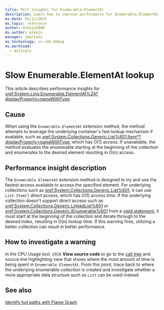 ```yaml
---
title: Perf insights for Enumerable.ElementAt
description: Learn how to improve performance for Enumerable.ElementAt.
ms.date: 01/11/2023
ms.topic: reference
author: mikejo5000
ms.author: mikejo
manager: jmartens
ms.technology: vs-ide-debug
ms.workload: 
  - multiple
---
```


# Slow Enumerable.ElementAt lookup

This article describes performance insights for <xref:System.Linq.Enumerable.ElementAt%2A?displayProperty=nameWithType>.

## Cause

When using the `Enumerable.ElementAt` extension method, the method attempts to leverage the underlying container's fast lookup mechanism if available, such as <xref:System.Collections.Generic.List%601.Item*?displayProperty=nameWithType>, which has O(1) access. If unavailable, the method evaluates the enumerable starting at the beginning of the collection and enumerates to the desired element resulting in O(n) access.

## Performance insight description

The `Enumerable.ElementAt` extension method is designed to try and use the fastest access available to access the specified element. For underlying collections such as <xref:System.Collections.Generic.List%601>, it can use `List.Item[]` direct access, which has O(1) access time. If the underlying collection doesn't support direct access such as <xref:System.Collections.Generic.LinkedList%601> or <xref:System.Collections.Generic.IEnumerable%601> from a [yield statement](/dotnet/csharp/language-reference/statements/yield), it must start at the beginning of the collection and iterate through to the desired index, resulting in O(n) lookup time. If this warning fires, utilizing a better collection can result in better performance.

## How to investigate a warning

In the CPU Usage tool, click **View source code** to go to the [call tree](../profiling/cpu-usage.md#BKMK_Call_tree_structure) and source line highlighting view that shows where the most amount of time is being spent in `Enumerable.ElementAt`. From this point, trace back to where the underlying enumerable collection is created and investigate whether a more appropriate data structure such as `List` can be used instead.

## See also

[Identify hot paths with Flame Graph](../profiling/flame-graph.md)
